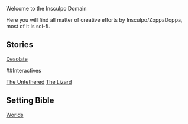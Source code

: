 Welcome to the Insculpo Domain

Here you will find all matter of creative efforts by Insculpo/ZoppaDoppa, most of it is sci-fi.

## Stories

[Desolate](Stories/Desolate.md)


##Interactives

 [The Untethered](Associated_Coding_Projects/TheUntetheredV1.6.html)
 [The Lizard](Associated_Coding_Projects/LizardRunner/myGame/index.html)

## Setting Bible

[Worlds](Stellar_Abyss_Setting_Bible/Main_Page.md)
